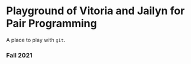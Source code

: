 
# Playground of Vitoria and Jailyn for Pair Programming

A place to play with `git`.

### Fall 2021
